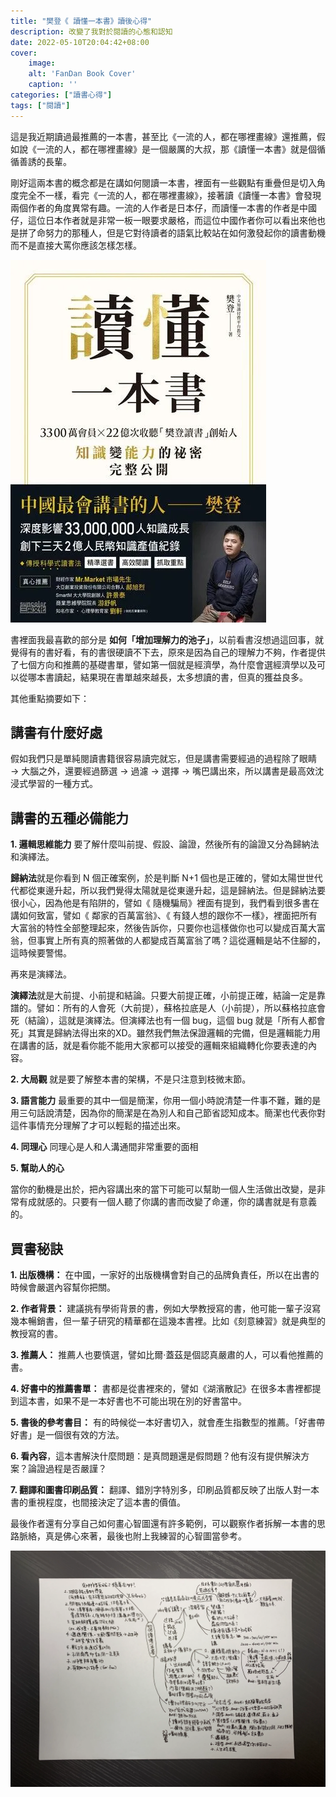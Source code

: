 ```yaml
---
title: "樊登《 讀懂一本書》讀後心得"
description: 改變了我對於閱讀的心態和認知
date: 2022-05-10T20:04:42+08:00
cover:
    image: 
    alt: 'FanDan Book Cover'
    caption: ''
categories: ["讀書心得"]
tags: ["閱讀"]
---
```


這是我近期讀過最推薦的一本書，甚至比《一流的人，都在哪裡畫線》還推薦，假如說《一流的人，都在哪裡畫線》是一個嚴厲的大叔，那《讀懂一本書》就是個循循善誘的長輩。

剛好這兩本書的概念都是在講如何閱讀一本書，裡面有一些觀點有重疊但是切入角度完全不一樣，看完《一流的人，都在哪裡畫線》，接著讀《讀懂一本書》會發現兩個作者的角度異常有趣。一流的人作者是日本仔，而讀懂一本書的作者是中國仔，這位日本作者就是非常一板一眼要求嚴格，而這位中國作者你可以看出來他也是拼了命努力的那種人，但是它對待讀者的語氣比較站在如何激發起你的讀書動機而不是直接大罵你應該怎樣怎樣。

![樊登讀懂一本書](FanDan_cover_m.png)

書裡面我最喜歡的部分是 **如何「增加理解力的池子」**，以前看書沒想過這回事，就覺得有的書好看，有的書很硬讀不下去，原來是因為自己的理解力不夠，作者提供了七個方向和推薦的基礎書單，譬如第一個就是經濟學，為什麼會選經濟學以及可以從哪本書讀起，結果現在書單越來越長，太多想讀的書，但真的獲益良多。

其他重點摘要如下：

## 講書有什麼好處
假如我們只是單純閱讀書籍很容易讀完就忘，但是講書需要經過的過程除了眼睛 → 大腦之外，還要經過篩選 → 過濾 → 選擇 → 嘴巴講出來，所以講書是最高效沈浸式學習的一種方式。

## 講書的五種必備能力

**1. 邏輯思維能力**
要了解什麼叫前提、假設、論證，然後所有的論證又分為歸納法和演繹法。

**歸納法**就是你看到 N 個正確案例，於是判斷 N+1 個也是正確的，譬如太陽世世代代都從東邊升起，所以我們覺得太陽就是從東邊升起，這是歸納法。但是歸納法要很小心，因為他是有陷阱的，譬如《 隨機騙局》裡面有提到，我們看到很多書在講如何致富，譬如《 鄰家的百萬富翁》、《 有錢人想的跟你不一樣》，裡面把所有大富翁的特性全部整理起來，然後告訴你，只要你也這樣做你也可以變成百萬大富翁，但事實上所有真的照著做的人都變成百萬富翁了嗎？這從邏輯是站不住腳的，這時候要警惕。

再來是演繹法。

**演繹法**就是大前提、小前提和結論。只要大前提正確，小前提正確，結論一定是靠譜的。譬如：所有的人會死（大前提），蘇格拉底是人（小前提），所以蘇格拉底會死（結論），這就是演繹法。但演繹法也有一個 bug，這個 bug 就是「所有人都會死」其實是歸納法得出來的XD。雖然我們無法保證邏輯的完備，但是邏輯能力用在講書的話，就是看你能不能用大家都可以接受的邏輯來組織轉化你要表達的內容。

**2. 大局觀**
就是要了解整本書的架構，不是只注意到枝微末節。

**3. 語言能力**
最重要的其中一個是簡潔，你用一個小時說清楚一件事不難，難的是用三句話說清楚，因為你的簡潔是在為別人和自己節省認知成本。簡潔也代表你對這件事情充分理解了才可以輕鬆的描述出來。

**4. 同理心**
同理心是人和人溝通間非常重要的面相

**5. 幫助人的心**

當你的動機是出於，把內容講出來的當下可能可以幫助一個人生活做出改變，是非常有成就感的。只要有一個人聽了你講的書而改變了命運，你的講書就是有意義的。

## 買書秘訣
**1. 出版機構：** 在中國，一家好的出版機構會對自己的品牌負責任，所以在出書的時候會嚴選內容幫你把關。

**2. 作者背景：** 建議挑有學術背景的書，例如大學教授寫的書，他可能一輩子沒寫幾本暢銷書，但一輩子研究的精華都在這幾本書裡。比如《刻意練習》就是典型的教授寫的書。

**3. 推薦人：** 推薦人也要慎選，譬如比爾·蓋茲是個認真嚴肅的人，可以看他推薦的書。

**4. 好書中的推薦書單：** 書都是從書裡來的，譬如《湖濱散記》在很多本書裡都提到這本書，如果不是一本好書也不可能出現在別的好書當中。

**5. 書後的參考書目：** 有的時候從一本好書切入，就會產生指數型的推薦。「好書帶好書」是一個很有效的方法。

**6. 看內容**，這本書解決什麼問題：是真問題還是假問題？他有沒有提供解決方案？論證過程是否嚴謹？

**7. 翻譯和圖書印刷品質：** 翻譯、錯別字特別多，印刷品質都反映了出版人對一本書的重視程度，也間接決定了這本書的價值。

最後作者還有分享自己如何畫心智圖還有許多範例，可以觀察作者拆解一本書的思路脈絡，真是佛心來著，最後也附上我練習的心智圖當參考。

![讀懂一本書 - 心智圖](FanDan_mindmap.png)